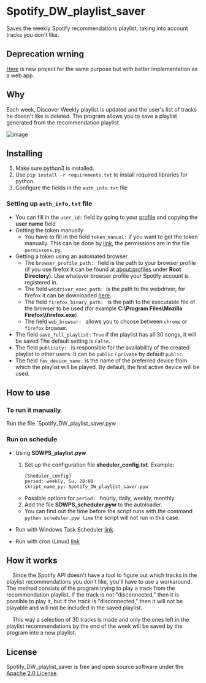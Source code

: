 ﻿
Spotify_DW_playlist_saver
===
 Saves the weekly Spotify recommendations playlist, taking into account tracks you don't like.

## Deprecation wrning
[Here](https://github.com/akorzunin/Spotify_save_DW) is new project for the same purpose but with better implementation as a web app.

Why 
--- 
 Each week, Discover Weekly playlist is updated and the user's list of tracks he doesn't like is deleted. The program allows you to save a playlist generated from the recommendation playlist. 
 
 ![image](https://user-images.githubusercontent.com/54314123/132143250-be86711c-0662-4cf0-9106-cb65e718257f.png)



Installing
---
1. Make sure python3 is installed.
1. Use `pip install -r requirements.txt` to install    required libraries for python.
1. Configure the fields in the `auth_info.txt` file


### Setting up `auth_info.txt` file
- You can fill in the `user_id:` field by going to your [profile](https://www.spotify.com/ru-ru/account/overview/?utm_source=spotify&utm_medium=menu&utm_campaign=your_account) and copying the **user name** field
- Getting the token manually
	- You have to fill in the field `token_manual:` if you want to get the token manually. This can be done by [link](https://developer.spotify.com/console/get-album/), the permissions are in the file `permissons.py`.
- Getting a token using an automated browser
	- The `browser_profile_path: ` field is the path to your browser profile (if you use firefox it can be found at [about:profiles](about:profiles) under **Root Directory**). Use whatever browser profile your Spotify account is registered in.
	- The field `webdriver_exec_path: `is the path to the webdriver, for firefox it can be downloaded [here](https://github.com/mozilla/geckodriver/releases/tag/v0.29.1).
	- The field `firefox_binary_path: ` is the path to the executable file of the browser to be used (for example **C:\\Program Files\\Mozilla Firefox\\\firefox.exe**)
	- The field `web_browser: ` allows you to choose between `chrome` or `firefox` browser.
- The field `save_full_playlist:` 
`True` if the playlist has all 30 songs, it will be saved
The default setting is `False`.
- The field `publisity: ` is responsible for the availability of the created playlist to other users. It can be `public` / `private` by default `public`.
- The field `fav_device_name:` is the name of the preferred device from which the playlist will be played. By default, the first active device will be used.


How to use
---

### To run it manually

   Run the file `Spotify_DW_playlist_saver.pyw

### Run on schedule
- Using **SDWPS_playlist.pyw** 
	1.  Set up the configuration file **sheduler_config.txt**.
		Example:

			[Sheduler_config]
			period: weekly, Su, 20:00
			skript_name_py: Spotify_DW_playlist_saver.pyw 
	

	- Possible options for `period: ` hourly, daily, weekly, monthly
		
	2. Add the file **SDWPS_scheduler.pyw** to the autoloader.
	- You can find out the time before the script runs with the command `python ѕсheduler.pyw time` the script will not run in this case.

- Run with Windows Task Scheduler [link](https://www.windowscentral.com/how-create-automated-task-using-task-scheduler-windows-10)
- Run with cron (Linux) [link](https://www.jessicayung.com/automate-running-a-script-using-crontab/)





How it works
---
&nbsp;&nbsp;&nbsp;&nbsp;Since the Spotify API doesn't have a tool to figure out which tracks in the playlist recommendations you don't like, you'll have to use a workaround.
The method consists of the program trying to play a track from the recommendation playlist. If the track is not "disconnected," then it is possible to play it, but if the track is "disconnected," then it will not be playable and will not be included in the saved playlist. 

&nbsp;&nbsp;&nbsp;&nbsp;This way a selection of 30 tracks is made and only the ones left in the playlist recommendations by the end of the week will be saved by the program into a new playlist.


License
---
Spotify_DW_playlist_saver is free and open source software under the [Apache 2.0 License](https://github.com/create-go-app/cli/blob/master/LICENSE).


